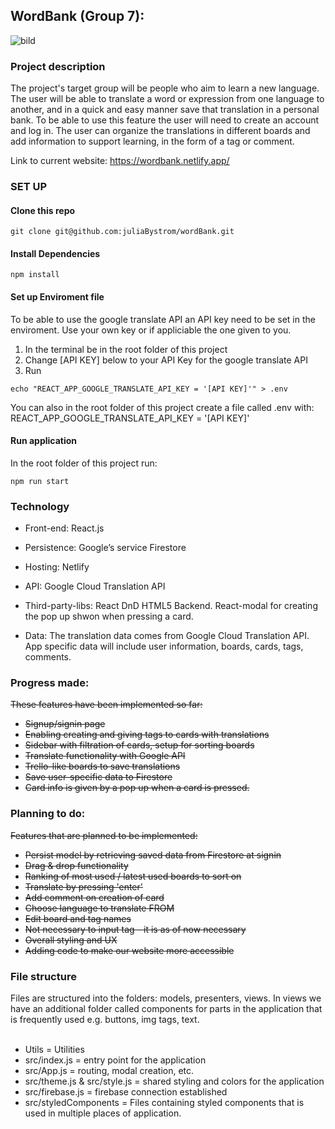 ## WordBank (Group 7):

![bild](https://user-images.githubusercontent.com/42782387/118537443-3c7b2400-b74d-11eb-8dbd-410e4ba30f07.png)

### Project description

The project's target group will be people who aim to learn a new language. The user will be able to translate a word or expression from one language to another, and in a quick and easy manner save that translation in a personal bank. To be able to use this feature the user will need to create an account and log in. The user can organize the translations in different boards and add information to support learning, in the form of a tag or comment. 

Link to current website: https://wordbank.netlify.app/

### SET UP

#### Clone this repo
```
git clone git@github.com:juliaBystrom/wordBank.git
```

#### Install Dependencies
```
npm install
```

#### Set up Enviroment file

To be able to use the google translate API an API key need to be set in the enviroment. Use your own key or if appliciable the one given to you.

1. In the terminal be in the root folder of this project
2. Change [API KEY] below to your API Key for the google translate API
3. Run

```
echo "REACT_APP_GOOGLE_TRANSLATE_API_KEY = '[API KEY]'" > .env
```
You can also in the root folder of this project create a file called .env with:
REACT_APP_GOOGLE_TRANSLATE_API_KEY = '[API KEY]'

#### Run application 
In the root folder of this project run:
```
npm run start
```

### Technology

- Front-end: React.js

- Persistence: Google’s service Firestore

- Hosting: Netlify

- API: Google Cloud Translation API 

- Third-party-libs: React DnD HTML5 Backend. React-modal for creating the pop up shwon when pressing a card.

- Data: The translation data comes from Google Cloud Translation API.
App specific data will include user information, boards, cards, tags, comments.

### Progress made:

~~These features have been implemented so far:~~
- ~~Signup/signin page~~
- ~~Enabling creating and giving tags to cards with translations~~
- ~~Sidebar with filtration of cards, setup for sorting boards~~
- ~~Translate functionality with Google API~~
- ~~Trello-like boards to save translations~~
- ~~Save user-specific data to Firestore~~
- ~~Card info is given by a pop up when a card is pressed.~~


### Planning to do:

~~Features that are planned to be implemented:~~
- ~~Persist model by retrieving saved data from Firestore at signin~~
- ~~Drag & drop functionality~~
- ~~Ranking of most used / latest used boards to sort on~~
- ~~Translate by pressing 'enter'~~
- ~~Add comment on creation of card~~
- ~~Choose language to translate FROM~~
- ~~Edit board and tag names~~
- ~~Not necessary to input tag - it is as of now necessary~~
- ~~Overall styling and UX~~
- ~~Adding code to make our website more accessible~~ 

### File structure

Files are structured into the folders: models, presenters, views. In views we have an additional
folder called components for parts in the application that is frequently used e.g. buttons, img
tags, text. 
<br/>
<br/>
* Utils = Utilities
* src/index.js = entry point for the application
* src/App.js = routing, modal creation, etc.
* src/theme.js & src/style.js = shared styling and colors for the application
* src/firebase.js = firebase connection established
* src/styledComponents = Files containing styled components that is used in multiple places of application.

